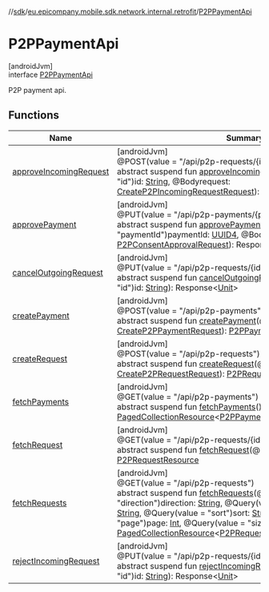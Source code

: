 //[sdk](../../../index.md)/[eu.epicompany.mobile.sdk.network.internal.retrofit](../index.md)/[P2PPaymentApi](index.md)

# P2PPaymentApi

[androidJvm]\
interface [P2PPaymentApi](index.md)

P2P payment api.

## Functions

| Name | Summary |
|---|---|
| [approveIncomingRequest](approve-incoming-request.md) | [androidJvm]<br>@POST(value = &quot;/api/p2p-requests/{id}/approval&quot;)<br>abstract suspend fun [approveIncomingRequest](approve-incoming-request.md)(@Path(value = &quot;id&quot;)id: [String](https://kotlinlang.org/api/latest/jvm/stdlib/kotlin/-string/index.html), @Bodyrequest: [CreateP2PIncomingRequestRequest](../../eu.epicompany.mobile.sdk.network.model.p2ppayment/-create-p2-p-incoming-request-request/index.md)): [P2PRequestResource](../../eu.epicompany.mobile.sdk.network.model.p2ppayment/-p2-p-request-resource/index.md) |
| [approvePayment](approve-payment.md) | [androidJvm]<br>@PUT(value = &quot;/api/p2p-payments/{paymentId}/approval&quot;)<br>abstract suspend fun [approvePayment](approve-payment.md)(@Path(value = &quot;paymentId&quot;)paymentId: [UUID4](../../eu.epicompany.mobile.android.datatypes/index.md#229649042%2FClasslikes%2F462465411), @Bodyrequest: [P2PConsentApprovalRequest](../../eu.epicompany.mobile.sdk.network.model.p2ppayment/-p2-p-consent-approval-request/index.md)): Response&lt;[Unit](https://kotlinlang.org/api/latest/jvm/stdlib/kotlin/-unit/index.html)&gt; |
| [cancelOutgoingRequest](cancel-outgoing-request.md) | [androidJvm]<br>@PUT(value = &quot;/api/p2p-requests/{id}//cancellation&quot;)<br>abstract suspend fun [cancelOutgoingRequest](cancel-outgoing-request.md)(@Path(value = &quot;id&quot;)id: [String](https://kotlinlang.org/api/latest/jvm/stdlib/kotlin/-string/index.html)): Response&lt;[Unit](https://kotlinlang.org/api/latest/jvm/stdlib/kotlin/-unit/index.html)&gt; |
| [createPayment](create-payment.md) | [androidJvm]<br>@POST(value = &quot;/api/p2p-payments&quot;)<br>abstract suspend fun [createPayment](create-payment.md)(@Bodyrequest: [CreateP2PPaymentRequest](../../eu.epicompany.mobile.sdk.network.model.p2ppayment/-create-p2-p-payment-request/index.md)): [P2PPaymentResource](../../eu.epicompany.mobile.sdk.network.model.p2ppayment/-p2-p-payment-resource/index.md) |
| [createRequest](create-request.md) | [androidJvm]<br>@POST(value = &quot;/api/p2p-requests&quot;)<br>abstract suspend fun [createRequest](create-request.md)(@Bodyrequest: [CreateP2PRequestRequest](../../eu.epicompany.mobile.sdk.network.model.p2ppayment/-create-p2-p-request-request/index.md)): [P2PRequestResource](../../eu.epicompany.mobile.sdk.network.model.p2ppayment/-p2-p-request-resource/index.md) |
| [fetchPayments](fetch-payments.md) | [androidJvm]<br>@GET(value = &quot;/api/p2p-payments&quot;)<br>abstract suspend fun [fetchPayments](fetch-payments.md)(): [PagedCollectionResource](../../eu.epicompany.mobile.android.data.network.model.hypermedia/-paged-collection-resource/index.md)&lt;[P2PPaymentCollectionResourceEmbed](../../eu.epicompany.mobile.sdk.network.model.p2ppayment/-p2-p-payment-collection-resource-embed/index.md)&gt; |
| [fetchRequest](fetch-request.md) | [androidJvm]<br>@GET(value = &quot;/api/p2p-requests/{id}&quot;)<br>abstract suspend fun [fetchRequest](fetch-request.md)(@Path(value = &quot;id&quot;)id: [String](https://kotlinlang.org/api/latest/jvm/stdlib/kotlin/-string/index.html)): [P2PRequestResource](../../eu.epicompany.mobile.sdk.network.model.p2ppayment/-p2-p-request-resource/index.md) |
| [fetchRequests](fetch-requests.md) | [androidJvm]<br>@GET(value = &quot;/api/p2p-requests&quot;)<br>abstract suspend fun [fetchRequests](fetch-requests.md)(@Query(value = &quot;direction&quot;)direction: [String](https://kotlinlang.org/api/latest/jvm/stdlib/kotlin/-string/index.html), @Query(value = &quot;status&quot;)status: [String](https://kotlinlang.org/api/latest/jvm/stdlib/kotlin/-string/index.html), @Query(value = &quot;sort&quot;)sort: [String](https://kotlinlang.org/api/latest/jvm/stdlib/kotlin/-string/index.html), @Query(value = &quot;page&quot;)page: [Int](https://kotlinlang.org/api/latest/jvm/stdlib/kotlin/-int/index.html), @Query(value = &quot;size&quot;)size: [Int](https://kotlinlang.org/api/latest/jvm/stdlib/kotlin/-int/index.html)): [PagedCollectionResource](../../eu.epicompany.mobile.android.data.network.model.hypermedia/-paged-collection-resource/index.md)&lt;[P2PRequestCollectionResourceEmbed](../../eu.epicompany.mobile.sdk.network.model.p2ppayment/-p2-p-request-collection-resource-embed/index.md)&gt; |
| [rejectIncomingRequest](reject-incoming-request.md) | [androidJvm]<br>@PUT(value = &quot;/api/p2p-requests/{id}/rejection&quot;)<br>abstract suspend fun [rejectIncomingRequest](reject-incoming-request.md)(@Path(value = &quot;id&quot;)id: [String](https://kotlinlang.org/api/latest/jvm/stdlib/kotlin/-string/index.html)): Response&lt;[Unit](https://kotlinlang.org/api/latest/jvm/stdlib/kotlin/-unit/index.html)&gt; |
